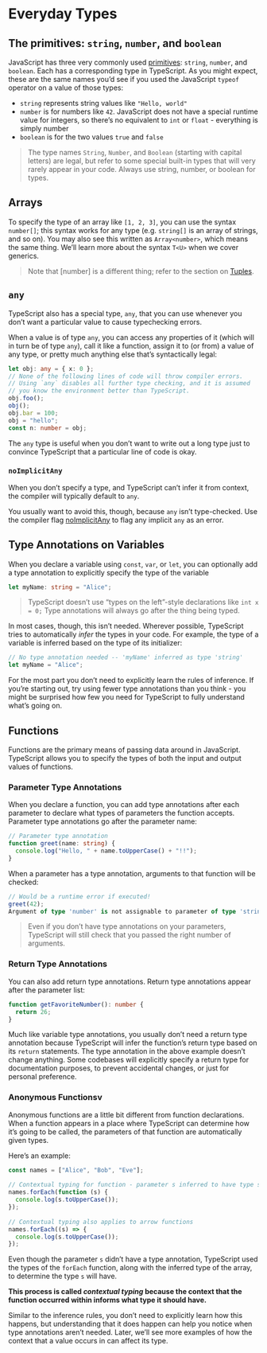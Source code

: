 # Everyday Types

## The primitives: `string`, `number`, and `boolean`

JavaScript has three very commonly used [primitives](https://developer.mozilla.org/en-US/docs/Glossary/Primitive): `string`, `number`, and `boolean`. Each has a corresponding type in TypeScript. As you might expect, these are the same names you’d see if you used the JavaScript `typeof` operator on a value of those types:

- `string` represents string values like `"Hello, world"`
- `number` is for numbers like `42`. JavaScript does not have a special runtime value for integers, so there’s no equivalent to `int` or `float` - everything is simply number
- `boolean` is for the two values `true` and `false`

> The type names `String`, `Number`, and `Boolean` (starting with capital letters) are legal, but refer to some special built-in types that will very rarely appear in your code. Always use string, number, or boolean for types.

## Arrays

To specify the type of an array like `[1, 2, 3]`, you can use the syntax `number[]`; this syntax works for any type (e.g. `string[]` is an array of strings, and so on). You may also see this written as `Array<number>`, which means the same thing. We’ll learn more about the syntax `T<U>` when we cover generics.

> Note that [number] is a different thing; refer to the section on [Tuples](https://www.typescriptlang.org/docs/handbook/2/objects.html#tuple-types).

## `any`

TypeScript also has a special type, `any`, that you can use whenever you don’t want a particular value to cause typechecking errors.

When a value is of type `any`, you can access any properties of it (which will in turn be of type `any`), call it like a function, assign it to (or from) a value of any type, or pretty much anything else that’s syntactically legal:

```ts
let obj: any = { x: 0 };
// None of the following lines of code will throw compiler errors.
// Using `any` disables all further type checking, and it is assumed 
// you know the environment better than TypeScript.
obj.foo();
obj();
obj.bar = 100;
obj = "hello";
const n: number = obj;
```

The `any` type is useful when you don’t want to write out a long type just to convince TypeScript that a particular line of code is okay.

### `noImplicitAny`

When you don’t specify a type, and TypeScript can’t infer it from context, the compiler will typically default to `any`.

You usually want to avoid this, though, because `any` isn’t type-checked. Use the compiler flag [noImplicitAny](https://www.typescriptlang.org/tsconfig#noImplicitAny) to flag any implicit `any` as an error.

## Type Annotations on Variables

When you declare a variable using `const`, `var`, or `let`, you can optionally add a type annotation to explicitly specify the type of the variable

```ts
let myName: string = "Alice";
```

> TypeScript doesn’t use “types on the left”-style declarations like `int x = 0;` Type annotations will always go after the thing being typed.

In most cases, though, this isn’t needed. Wherever possible, TypeScript tries to automatically *infer* the types in your code. For example, the type of a variable is inferred based on the type of its initializer:

```ts
// No type annotation needed -- 'myName' inferred as type 'string'
let myName = "Alice";
```

For the most part you don’t need to explicitly learn the rules of inference. If you’re starting out, try using fewer type annotations than you think - you might be surprised how few you need for TypeScript to fully understand what’s going on.

## Functions

Functions are the primary means of passing data around in JavaScript. TypeScript allows you to specify the types of both the input and output values of functions.

### Parameter Type Annotations

When you declare a function, you can add type annotations after each parameter to declare what types of parameters the function accepts. Parameter type annotations go after the parameter name:

```ts
// Parameter type annotation
function greet(name: string) {
  console.log("Hello, " + name.toUpperCase() + "!!");
}
```

When a parameter has a type annotation, arguments to that function will be checked:

```ts
// Would be a runtime error if executed!
greet(42);
Argument of type 'number' is not assignable to parameter of type 'string'.
```

> Even if you don’t have type annotations on your parameters, TypeScript will still check that you passed the right number of arguments.

### Return Type Annotations

You can also add return type annotations. Return type annotations appear after the parameter list:

```ts
function getFavoriteNumber(): number {
  return 26;
}
```

Much like variable type annotations, you usually don’t need a return type annotation because TypeScript will infer the function’s return type based on its `return` statements. The type annotation in the above example doesn’t change anything. Some codebases will explicitly specify a return type for documentation purposes, to prevent accidental changes, or just for personal preference.

### Anonymous Functionsv

Anonymous functions are a little bit different from function declarations. When a function appears in a place where TypeScript can determine how it’s going to be called, the parameters of that function are automatically given types.

Here’s an example:

```ts
const names = ["Alice", "Bob", "Eve"];
 
// Contextual typing for function - parameter s inferred to have type string
names.forEach(function (s) {
  console.log(s.toUpperCase());
});
 
// Contextual typing also applies to arrow functions
names.forEach((s) => {
  console.log(s.toUpperCase());
});
```

Even though the parameter `s` didn’t have a type annotation, TypeScript used the types of the `forEach` function, along with the inferred type of the array, to determine the type `s` will have.

**This process is called *contextual typing* because the context that the function occurred within informs what type it should have.**

Similar to the inference rules, you don’t need to explicitly learn how this happens, but understanding that it does happen can help you notice when type annotations aren’t needed. Later, we’ll see more examples of how the context that a value occurs in can affect its type.